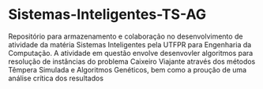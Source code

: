 # Sistemas-Inteligentes-TS-AG

Repositório para armazenamento e colaboração no desenvolvimento de atividade da matéria Sistemas Inteligentes pela UTFPR para Engenharia da Computação.
A atividade em questão envolve desenvovler algoritmos para resolução de instâncias do problema Caixeiro Viajante através dos métodos Têmpera Simulada e Algoritmos Genéticos, bem como a proução de uma análise crítica dos resultados
